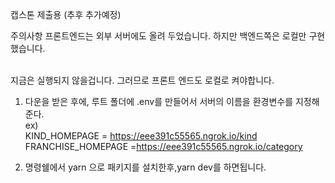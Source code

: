 캡스톤 제출용
(추후 추가예정)

주의사항
프론트엔드는 외부 서버에도 올려 두었습니다. 하지만 백엔드쪽은 로컬만 구현했습니다.

<br>지금은 실행되지 않을겁니다. 그러므로 프론트 엔드도 로컬로 켜야합니다.

1. 다운을 받은 후에, 루트 폴더에 .env를 만들어서 서버의 이름을 환경변수를 지정해준다.<br>
   ex)<br>
   KIND_HOMEPAGE = https://eee391c55565.ngrok.io/kind<br>
   FRANCHISE_HOMEPAGE =https://eee391c55565.ngrok.io/category<br>

2. 명령쉘에서 yarn 으로 패키지를 설치한후,yarn dev를 하면됩니다.
